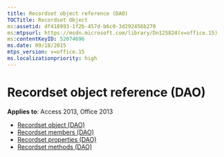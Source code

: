 ```yaml
---
title: Recordset object reference (DAO)
TOCTitle: Recordset Object
ms:assetid: df418993-1f2b-457d-b6c0-3d292456b270
ms:mtpsurl: https://msdn.microsoft.com/library/Dn125824(v=office.15)
ms:contentKeyID: 52074696
ms.date: 09/18/2015
mtps_version: v=office.15
ms.localizationpriority: high
---
```


# Recordset object reference (DAO)

**Applies to**: Access 2013, Office 2013

- [Recordset object (DAO)](recordset-object-dao.md)
- [Recordset members (DAO)](recordset-members-dao.md)
- [Recordset properties (DAO)](recordset-properties-dao.md)
- [Recordset methods (DAO)](recordset-methods-dao.md)

